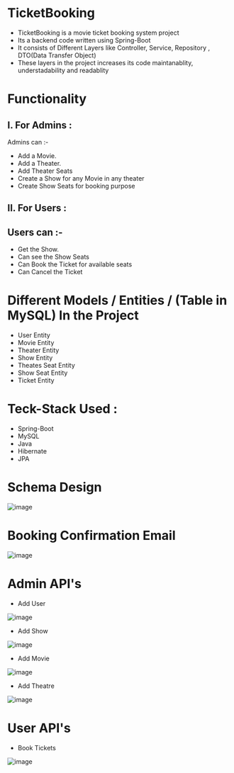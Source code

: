 
# TicketBooking

* TicketBooking is a movie ticket booking system project
* Its a backend code written using Spring-Boot
* It consists of Different Layers like Controller, Service, Repository , DTO(Data Transfer Object)
* These layers in the project increases its code maintanablity, understadability and readablity




# Functionality



## I. For Admins :
 Admins can :-
 - Add a Movie.
- Add a Theater.
- Add Theater Seats
- Create a Show for any Movie in any theater
- Create Show Seats for booking purpose



## II. For Users :

## Users can :-
- Get the Show.
- Can see the Show Seats
- Can Book the Ticket for available seats
- Can Cancel the Ticket 




# Different Models / Entities / (Table in MySQL) In the Project
- User Entity
- Movie Entity
- Theater Entity
- Show Entity
- Theates Seat Entity
- Show Seat Entity
- Ticket Entity



# Teck-Stack Used :
- Spring-Boot
- MySQL
- Java
- Hibernate
- JPA

# Schema Design

![image](https://user-images.githubusercontent.com/98727328/223332208-f226112f-69b1-45cc-b4ac-aa48502a11d3.png)








# Booking Confirmation Email

![image](https://i.imgur.com/JqWwiwD.png)






# Admin API's

- Add User



 ![image](https://i.imgur.com/mYAeWsy.png)

- Add Show




 ![image](https://i.imgur.com/ErUKV6M.png)

- Add Movie



 ![image](https://i.imgur.com/Rqqw5mn.png)

- Add Theatre



 ![image](https://i.imgur.com/OPNN9fP.png)


# User API's

- Book Tickets




![image](https://i.imgur.com/6U31wK8.png)


